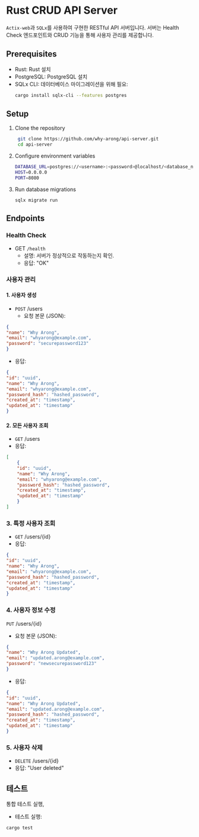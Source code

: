 # Rust CRUD API Server
`Actix-web`과 `SQLx`를 사용하여 구현한 RESTful API 서버입니다. 
서버는 Health Check 엔드포인트와 CRUD 기능을 통해 사용자 관리를 제공합니다.

## Prerequisites
- Rust: Rust 설치
- PostgreSQL: PostgreSQL 설치
- SQLx CLI: 데이터베이스 마이그레이션을 위해 필요:
    ```bash
    cargo install sqlx-cli --features postgres
    ```

## Setup
1. Clone the repository
   ```zsh
    git clone https://github.com/why-arong/api-server.git
    cd api-server
    ```
2. Configure environment variables
    ```bash
    DATABASE_URL=postgres://<username>:<password>@localhost/<database_name>
    HOST=0.0.0.0
    PORT=8080
    ```
3. Run database migrations
    ```shell
    sqlx migrate run
    ```

## Endpoints
### Health Check
- GET `/health`
  - 설명: 서버가 정상적으로 작동하는지 확인.
  - 응답: "OK"

### 사용자 관리

####  1. 사용자 생성
   - `POST` /users
        - 요청 본문 (JSON):
   ```json
   {
   "name": "Why Arong",
   "email": "whyarong@example.com",
   "password": "securepassword123"
   }
   ```
   - 응답:
   ```json
   {
   "id": "uuid",
   "name": "Why Arong",
   "email": "whyarong@example.com",
   "password_hash": "hashed_password",
   "created_at": "timestamp",
   "updated_at": "timestamp"
   }
   ```

#### 2. 모든 사용자 조회
   - `GET` /users
   - 응답:
   ```json
   [
       {
       "id": "uuid",
       "name": "Why Arong",
       "email": "whyarong@example.com",
       "password_hash": "hashed_password",
       "created_at": "timestamp",
       "updated_at": "timestamp"
       }
   ]
   ```
### 3. 특정 사용자 조회
   - `GET` /users/{id}
   - 응답:
   ```json
   {
   "id": "uuid",
   "name": "Why Arong",
   "email": "whyarong@example.com",
   "password_hash": "hashed_password",
   "created_at": "timestamp",
   "updated_at": "timestamp"
   }
   ```
### 4. 사용자 정보 수정
   `PUT` /users/{id}
   -  요청 본문 (JSON):
   ```json
   {
   "name": "Why Arong Updated",
   "email": "updated.arong@example.com",
   "password": "newsecurepassword123"
   }
   ```
   - 응답:
   ```json
   {
   "id": "uuid",
   "name": "Why Arong Updated",
   "email": "updated.arong@example.com",
   "password_hash": "hashed_password",
   "created_at": "timestamp",
   "updated_at": "timestamp"
   }
   ```
### 5. 사용자 삭제
   - `DELETE` /users/{id}
   - 응답: "User deleted"
   
## 테스트
통합 테스트 실행,

- 테스트 실행:

```bash
cargo test
```
